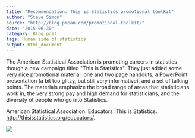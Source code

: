 ```yaml
---
title: "Recommendation: This is Statistics promotional toolkit"
author: "Steve Simon"
source: "http://blog.pmean.com/promotional-toolkit/"
date: "2015-06-30"
category: Blog post
tags: Human side of statistics
output: html_document
---
```


The American Statistical Association is promoting careers in statistics
though a new campaign titled "This is Statistics". They just added some
very nice promotional material: one and two page handouts, a PowerPoint
presentation (a bit too glitzy, but still very informative), and a set
of talking points. The materials emphasize the broad range of areas that
statisticians work in, the very strong pay and high demand for
statisticians, and the diversity of people who go into
Statistics.

<!---More--->

American Statistical Association. Educators \|This is Statistics.
<http://thisisstatistics.org/educators/>.

![](http://www.pmean.com/images/promotional-toolkit01.png)




